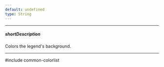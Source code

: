 ```yaml
---
default: undefined
type: String
---
```

---
##### shortDescription
Colors the legend's background.

---
#include common-colorlist